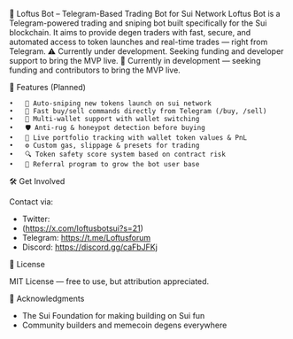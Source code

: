 🤖 Loftus Bot – Telegram-Based Trading Bot for Sui Network
Loftus Bot is a Telegram-powered trading and sniping bot built specifically for the Sui blockchain. It aims to provide degen traders with fast, secure, and automated access to token launches and real-time trades — right from Telegram.
 ⚠️ Currently under development. Seeking funding and developer support to bring the MVP live.
🔧 Currently in development — seeking funding and contributors to bring the MVP live.


 📌 Features (Planned)
 
	•	🚀 Auto-sniping new tokens launch on sui network
	•	💸 Fast buy/sell commands directly from Telegram (/buy, /sell)
	•	👛 Multi-wallet support with wallet switching
	•	🛡️ Anti-rug & honeypot detection before buying
	•	💼 Live portfolio tracking with wallet token values & PnL
	•	⚙️ Custom gas, slippage & presets for trading
	•	🔍 Token safety score system based on contract risk
	•	🤝 Referral program to grow the bot user base
	


 🛠️ Get Involved

Contact via:
   - Twitter:
   -  (https://x.com/loftusbotsui?s=21)
   - Telegram: https://t.me/Loftusforum
   - Discord: https://discord.gg/caFbJFKj


📄 License

MIT License — free to use, but attribution appreciated.


 🙏 Acknowledgments

- The Sui Foundation for making building on Sui fun
- Community builders and memecoin degens everywhere
